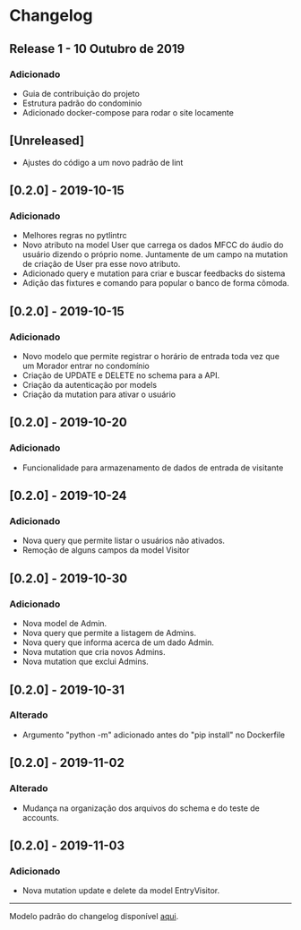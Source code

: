 # Changelog


 ## Release 1 - 10 Outubro de 2019
 ### Adicionado
 * Guia de contribuição do projeto
 * Estrutura padrão do condominio
 * Adicionado docker-compose para rodar o site locamente

## [Unreleased]

* Ajustes do código a um novo padrão de lint

## [0.2.0] - 2019-10-15
### Adicionado
*  Melhores regras no pytlintrc
*  Novo atributo na model User que carrega os dados MFCC do áudio do usuário dizendo o próprio nome. Juntamente de um campo na mutation de criação de User pra esse novo atributo.
*  Adicionado query e mutation para criar e buscar feedbacks do sistema
*  Adição das fixtures e comando para popular o banco de forma cômoda.

## [0.2.0] - 2019-10-15
### Adicionado
*  Novo modelo que permite registrar o horário de entrada toda vez que um Morador entrar no condomínio
*  Criação de UPDATE e DELETE no schema para a API.
*  Criação da autenticação por models
*  Criação da mutation para ativar o usuário

## [0.2.0] - 2019-10-20
### Adicionado
*  Funcionalidade para armazenamento de dados de entrada de visitante

## [0.2.0] - 2019-10-24
### Adicionado
*  Nova query que permite listar o usuários não ativados.
*  Remoção de alguns campos da model Visitor

## [0.2.0] - 2019-10-30
### Adicionado
* Nova model de Admin.
* Nova query que permite a listagem de Admins.
* Nova query que informa acerca de um dado Admin.
* Nova mutation que cria novos Admins.
* Nova mutation que exclui Admins.

## [0.2.0] - 2019-10-31
### Alterado
*  Argumento "python -m" adicionado antes do "pip install" no Dockerfile

## [0.2.0] - 2019-11-02
### Alterado
* Mudança na organização dos arquivos do schema e do teste de accounts.

## [0.2.0] - 2019-11-03
### Adicionado
*  Nova mutation update e delete da model EntryVisitor.


 ---
 
 Modelo padrão do changelog disponível [aqui](https://keepachangelog.com/en/0.3.0/).
